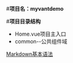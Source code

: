 #**项目名：myvantdemo**

#**项目目录结构**

- Home.vue项目主入口
- common--公共组件域


[Markdown基本语法](https://www.jianshu.com/p/191d1e21f7ed)

